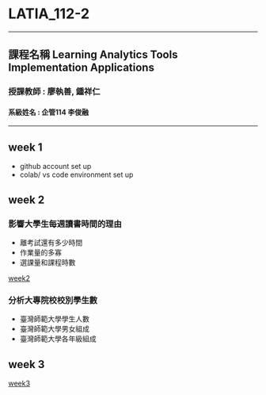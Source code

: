 # LATIA_112-2
----
## 課程名稱 Learning Analytics Tools Implementation Applications
### 授課教師 : 廖執善, 鍾祥仁
#### 系級姓名 : 企管114 李俊融
----

## week 1
- github account set up
- colab/ vs code environment set up
## week 2
### 影響大學生每週讀書時間的理由
- 離考試還有多少時間
- 作業量的多寡
- 選課量和課程時數

[week2](https://github.com/marjasback2bedge/LATIA_112-2/tree/main/week2)
### 分析大專院校校別學生數
- 臺灣師範大學學生人數
- 臺灣師範大學男女組成
- 臺灣師範大學各年級組成

## week 3 
[week3](https://github.com/marjasback2bedge/LATIA_112-2/tree/main/week3)

